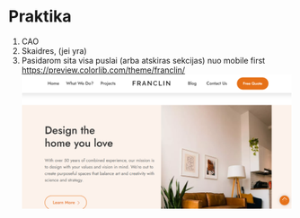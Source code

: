 # Praktika

1. CAO
2. Skaidres, (jei yra)
3. Pasidarom sita visa puslai (arba atskiras sekcijas) nuo mobile first https://preview.colorlib.com/theme/franclin/
   ![](assets/2023-10-23-11-58-25.png)

